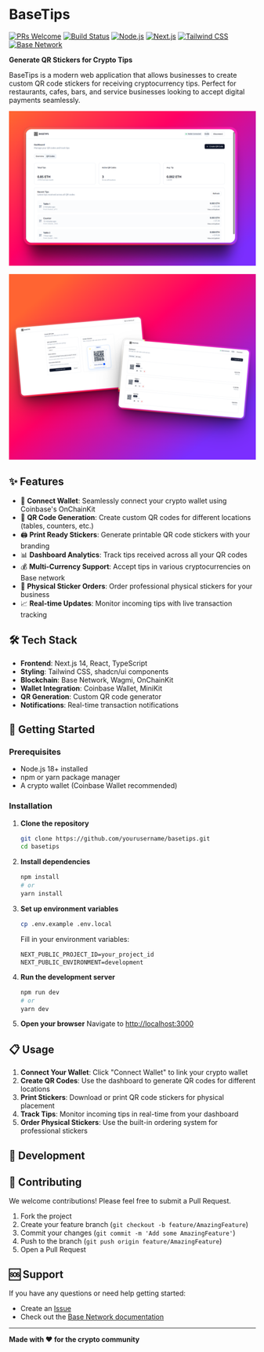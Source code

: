 #  BaseTips

[![PRs Welcome](https://img.shields.io/badge/PRs-welcome-brightgreen.svg)](https://github.com/theakopov/basetips/pulls)
[![Build Status](https://img.shields.io/github/actions/workflow/status/theakopov/basetips/ci.yml?branch=main)](https://github.com/theakopov/basetips/actions)
[![Node.js](https://img.shields.io/badge/node-%3E%3D18-green?logo=node.js)](https://nodejs.org)
[![Next.js](https://img.shields.io/badge/Next.js-14-black?logo=next.js)](https://nextjs.org)
[![Tailwind CSS](https://img.shields.io/badge/TailwindCSS-3-blue?logo=tailwind-css)](https://tailwindcss.com)
[![Base Network](https://img.shields.io/badge/Base-Network-blue?logo=coinbase)](https://base.org)

**Generate QR Stickers for Crypto Tips**

BaseTips is a modern web application that allows businesses to create custom QR code stickers for receiving cryptocurrency tips. Perfect for restaurants, cafes, bars, and service businesses looking to accept digital payments seamlessly.

<!-- Screenshot of the main dashboard -->
![Dashboard](.dashboard.png)

<!-- Screenshot of the QR code creation process -->
![QR Creation](.qr.png)

## ✨ Features

- 🔗 **Connect Wallet**: Seamlessly connect your crypto wallet using Coinbase's OnChainKit
- 📱 **QR Code Generation**: Create custom QR codes for different locations (tables, counters, etc.)
- 🖨️ **Print Ready Stickers**: Generate printable QR code stickers with your branding
- 📊 **Dashboard Analytics**: Track tips received across all your QR codes
- 💰 **Multi-Currency Support**: Accept tips in various cryptocurrencies on Base network
- 🛒 **Physical Sticker Orders**: Order professional physical stickers for your business
- 📈 **Real-time Updates**: Monitor incoming tips with live transaction tracking


## 🛠️ Tech Stack

- **Frontend**: Next.js 14, React, TypeScript
- **Styling**: Tailwind CSS, shadcn/ui components
- **Blockchain**: Base Network, Wagmi, OnChainKit
- **Wallet Integration**: Coinbase Wallet, MiniKit
- **QR Generation**: Custom QR code generator
- **Notifications**: Real-time transaction notifications

## 🚀 Getting Started

### Prerequisites

- Node.js 18+ installed
- npm or yarn package manager
- A crypto wallet (Coinbase Wallet recommended)

### Installation

1. **Clone the repository**
   ```bash
   git clone https://github.com/yourusername/basetips.git
   cd basetips
   ```

2. **Install dependencies**
   ```bash
   npm install
   # or
   yarn install
   ```

3. **Set up environment variables**
   ```bash
   cp .env.example .env.local
   ```
   
   Fill in your environment variables:
   ```env
   NEXT_PUBLIC_PROJECT_ID=your_project_id
   NEXT_PUBLIC_ENVIRONMENT=development
   ```

4. **Run the development server**
   ```bash
   npm run dev
   # or
   yarn dev
   ```

5. **Open your browser**
   Navigate to [http://localhost:3000](http://localhost:3000)

## 📋 Usage

1. **Connect Your Wallet**: Click "Connect Wallet" to link your crypto wallet
2. **Create QR Codes**: Use the dashboard to generate QR codes for different locations
3. **Print Stickers**: Download or print QR code stickers for physical placement
4. **Track Tips**: Monitor incoming tips in real-time from your dashboard
5. **Order Physical Stickers**: Use the built-in ordering system for professional stickers


## 🔧 Development

## 🤝 Contributing

We welcome contributions! Please feel free to submit a Pull Request.

1. Fork the project
2. Create your feature branch (`git checkout -b feature/AmazingFeature`)
3. Commit your changes (`git commit -m 'Add some AmazingFeature'`)
4. Push to the branch (`git push origin feature/AmazingFeature`)
5. Open a Pull Request

## 🆘 Support

If you have any questions or need help getting started:

- Create an [Issue](https://github.com/theakopov/basetips/issues)
- Check out the [Base Network documentation](https://docs.base.org/)

---

**Made with ❤️ for the crypto community**
